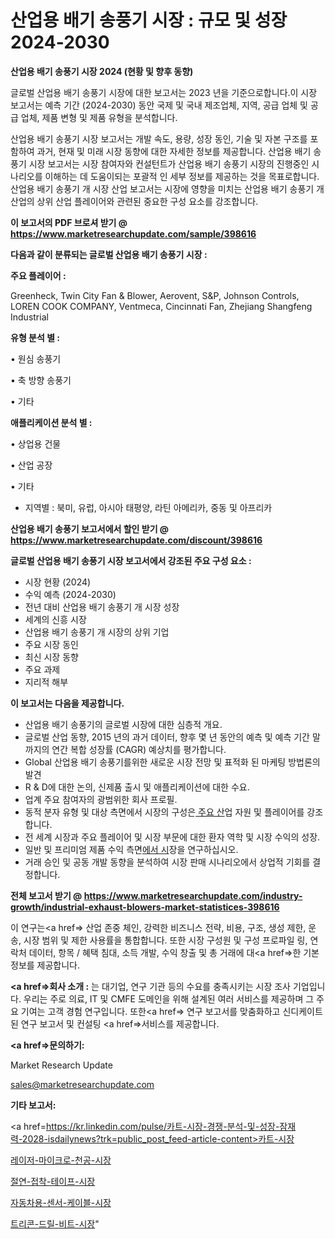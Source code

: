 # 산업용 배기 송풍기 시장 : 규모 및 성장 2024-2030

<strong>산업용 배기 송풍기 시장 2024 (현황 및 향후 동향)</strong>

글로벌 산업용 배기 송풍기 시장에 대한 보고서는 2023 년을 기준으로합니다.이 시장 보고서는 예측 기간 (2024-2030) 동안 국제 및 국내 제조업체, 지역, 공급 업체 및 공급 업체, 제품 변형 및 제품 유형을 분석합니다.

산업용 배기 송풍기 시장 보고서는 개발 속도, 용량, 성장 동인, 기술 및 자본 구조를 포함하여 과거, 현재 및 미래 시장 동향에 대한 자세한 정보를 제공합니다. 산업용 배기 송풍기 시장 보고서는 시장 참여자와 컨설턴트가 산업용 배기 송풍기 시장의 진행중인 시나리오를 이해하는 데 도움이되는 포괄적 인 세부 정보를 제공하는 것을 목표로합니다. 산업용 배기 송풍기 개 시장 산업 보고서는 시장에 영향을 미치는 산업용 배기 송풍기 개 산업의 상위 산업 플레이어와 관련된 중요한 구성 요소를 강조합니다.



<strong>이 보고서의 PDF 브로셔 받기 @ <a href=https://www.marketresearchupdate.com/sample/398616>https://www.marketresearchupdate.com/sample/398616</a></strong>



<strong>다음과 같이 분류되는 글로벌 산업용 배기 송풍기 시장 :</strong>



<strong>주요 플레이어 :</strong>

Greenheck, Twin City Fan & Blower, Aerovent, S&P, Johnson Controls, LOREN COOK COMPANY, Ventmeca, Cincinnati Fan, Zhejiang Shangfeng Industrial



<strong>유형 분석 별 :</strong>

• 원심 송풍기

• 축 방향 송풍기

• 기타



<strong>애플리케이션 분석 별 :</strong>

• 상업용 건물

• 산업 공장

• 기타

<ul>
  <li>지역별 : 북미, 유럽, 아시아 태평양, 라틴 아메리카, 중동 및 아프리카</li>
</ul>


<strong>산업용 배기 송풍기 보고서에서 할인 받기 @ <a href=https://www.marketresearchupdate.com/discount/398616>https://www.marketresearchupdate.com/discount/398616</a></strong>



<strong>글로벌 산업용 배기 송풍기 시장 보고서에서 강조된 주요 구성 요소 :</strong>
<ul>
  <li>시장 현황 (2024)</li>
  <li>수익 예측 (2024-2030)</li>
  <li>전년 대비 산업용 배기 송풍기 개 시장 성장</li>
  <li>세계의 신흥 시장</li>
  <li>산업용 배기 송풍기 개 시장의 상위 기업</li>
  <li>주요 시장 동인</li>
  <li>최신 시장 동향</li>
  <li>주요 과제</li>
  <li>지리적 해부</li>
</ul>


<strong>이 보고서는 다음을 제공합니다.</strong>
<ul>
  <li>산업용 배기 송풍기의 글로벌 시장에 대한 심층적 개요.</li>
  <li>글로벌 산업 동향, 2015 년의 과거 데이터, 향후 몇 년 동안의 예측 및 예측 기간 말까지의 연간 복합 성장률 (CAGR) 예상치를 평가합니다.</li>
  <li>Global 산업용 배기 송풍기를위한 새로운 시장 전망 및 표적화 된 마케팅 방법론의 발견</li>
  <li>R &amp; D에 대한 논의, 신제품 출시 및 애플리케이션에 대한 수요.</li>
  <li>업계 주요 참여자의 광범위한 회사 프로필.</li>
  <li>동적 분자 유형 및 대상 측면에서 시장의 구성은<a href=> 주요 산</a>업 자원 및 플레이어를 강조합니다.</li>
  <li>전 세계 시장과 주요 플레이어 및 시장 부문에 대한 환자 역학 및 시장 수익의 성장.</li>
  <li>일반 및 프리미엄 제품 수익 측면<a href=>에서 시</a>장을 연구하십시오.</li>
  <li>거래 승인 및 공동 개발 동향을 분석하여 시장 판매 시나리오에서 상업적 기회를 결정합니다.</li>
</ul>



<strong>전체 보고서 받기 @ <a href=https://www.marketresearchupdate.com/industry-growth/industrial-exhaust-blowers-market-statistices-398616>https://www.marketresearchupdate.com/industry-growth/industrial-exhaust-blowers-market-statistices-398616</a></strong>

이 연구는<a href=> 산업 존중</a> 체인, 강력한 비즈니스 전략, 비용, 구조, 생성 제한, 운송, 시장 범위 및 제한 사용률을 통합합니다. 또한 시장 구성원 및 구성 프로파일 링, 연락처 데이터, 항목 / 혜택 침대, 소득 개발, 수익 창출 및 총 거래에 대<a href=>한 기본 </a>정보를 제공합니다.



<strong><a href=>회사 소</a>개 :</strong>
는 대기업, 연구 기관 등의 수요를 충족시키는 시장 조사 기업입니다. 우리는 주로 의료, IT 및 CMFE 도메인을 위해 설계된 여러 서비스를 제공하며 그 주요 기여는 고객 경험 연구입니다. 또한<a href=> 연구 보</a>고서를 맞춤화하고 신디케이트 된 연구 보고서 및 컨설팅 <a href=>서비스</a>를 제공합니다.



<strong><a href=>문의하기:</a></strong>

Market Research Update

sales@marketresearchupdate.com



<strong>기타 보고서:</strong>

<a href=https://kr.linkedin.com/pulse/카트-시장-경쟁-분석-및-성장-잠재력-2028-isdailynews?trk=public_post_feed-article-content>카트-시장</a>

<a href=https://www.linkedin.com/pulse/레이저-마이크로-천공-시장-경쟁-분석-및-성장-잠재력-2029-market-matrix-musings-analysis/>레이저-마이크로-천공-시장</a>

<a href=https://www.linkedin.com/pulse/절연-접착-테이프-시장-규모-및-성장-2023-analytics-avenue-adventures-24-ana-8n4jf/>절연-접착-테이프-시장</a>

<a href=https://www.linkedin.com/pulse/자동차용-센서-케이블-시장-현재-및-미래-성장-2029-survey-spotlight-pro-24-analysis-boumf/>자동차용-센서-케이블-시장</a>

<a href=https://www.linkedin.com/pulse/트리콘-드릴-비트-시장-현재-및-미래-성장-2030-trend-tracking-tips-360-analysis-i8hqf/>트리콘-드릴-비트-시장</a>"
